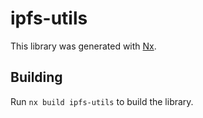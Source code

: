 # ipfs-utils

This library was generated with [Nx](https://nx.dev).



## Building

Run `nx build ipfs-utils` to build the library.




